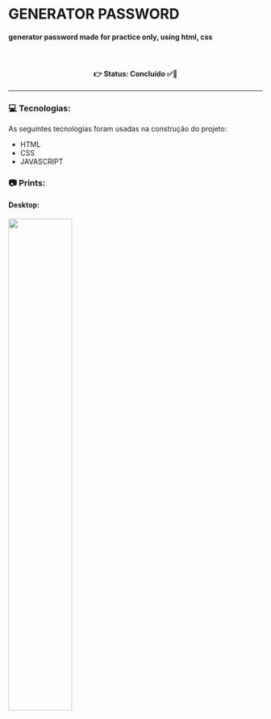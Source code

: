 # GENERATOR PASSWORD
#### generator password made for practice only, using html, css


<br />

<h4 align='center'>
👉 Status: Concluído ✅👏
</h4>
<hr />

### 💻 Tecnologias:
As seguintes tecnologias foram usadas na construção do projeto:
- HTML
- CSS
- JAVASCRIPT

### 📷 Prints:

#### Desktop:
<img src="https://i.ibb.co/80Ldg4n/mobile.gif" width="50%"></img> 
